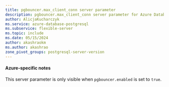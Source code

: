 ```yaml
---
title: pgbouncer.max_client_conn server parameter
description: pgbouncer.max_client_conn server parameter for Azure Database for PostgreSQL - Flexible Server.
author: AlicjaKucharczyk
ms.service: azure-database-postgresql
ms.subservice: flexible-server
ms.topic: include
ms.date: 05/15/2024
author: akashraokm
ms.author: akashrao
zone_pivot_groups: postgresql-server-version
---
```

#### Azure-specific notes

This server parameter is only visible when `pgbouncer.enabled` is set to `true`.